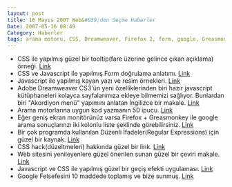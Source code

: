 ```yaml
---
layout: post
title: 16 Mayıs 2007 Web&#039;den Seçme Haberler
Date: 2007-05-16 08:49
Category: Haberler
tags: arama motoru, CSS, Dreamweaver, Firefox 2, form, google, Greasmonkey, Haberler, regular-expression, tooltip
---
```


-   CSS ile yapılmış güzel bir tooltip(fare üzerine gelince çıkan
    açıklama) örneği. [Link][]
-   CSS ve Javascript ile yapılmış Form doğrulama anlatımı. [Link][1]
-   Javascript ile yapılmış kayan yazı ve resim örnekleri. [Link][2]
-   Adobe Dreamweaver CS3'ün yeni özelliklerinden biri hazır javascript
    kütüphaneleri kolayca sayfalarımıza ekleye bilmemizi sağlıyor.
    Bunlardan biri "Akordiyon menü" yapımını anlatan İngilizce bir
    makale. [Link][3]
-   Arama motorlarına uygun kod yazmanın 50 ipucu. [Link][4]
-   Eğer geniş ekran monitörünüz varsa Firefox + Greasmonkey ile google
    arama sonuçlarınzı iki kolonlu liste şeklinde görebilirsiniz.
    [Link][5]
-   Bir çok programda kullanılan Düzenli İfadeler(Regular Expressions)
    için güzel bir kaynak. [Link][6]
-   CSS hack(düzeltmeleri) hakkında güzel bir link. [Link][7]
-   Web sitesini yenileyenlere güzel önerilen sunan güzel bir çeviri
    makale. [Link][8]
-   Javascript ve CSS ile yapılmış güzel bir geçiş efekti uygulaması.
    [Link][9]
-   Google Felsefesini 10 maddede toplamış ve bize sunmuş. [Link][10]


  [Link]: http://www.cssplay.co.uk/menu/tooltips.html "Link"
  [1]: http://www.askthecssguy.com/2007/05/validation_hints_for_your_form_1.html
    "Link"
  [2]: http://zend.lojcomm.com.br/icarousel/ "Link"
  [3]: http://www.communitymx.com/content/article.cfm?cid=6E40C "Link"
  [4]: http://www.sonicko.com/blog/2007/04/12/top-50-seo-tips-tricks-and-suggestions/
    "Link"
  [5]: http://userscripts.org/scripts/show/8477 "Link"
  [6]: http://regexlib.com/Default.aspx "Link"
  [7]: http://www.solidstategroup.com/page/1592 "Link"
  [8]: http://www.bildirgec.org/yazi/sitenizi-yenilerken-dikkat-edilecekler
    "Link"
  [9]: http://www.missingmethod.com/projects/slider.html "Link"
  [10]: http://www.google.com/corporate/today.html "Link"
